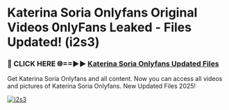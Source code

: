 # Katerina Soria Onlyfans Original Videos 0nlyFans Leaked - Files Updated! (i2s3)

<h3>🔴 CLICK HERE 🌐==►► <a href="https://tinyurl.com/ehrbuxhb" rel="nofollow">Katerina Soria Onlyfans Updated Files</a></h3>

Get Katerina Soria Onlyfans and all content. Now you can access all videos and pictures of Katerina Soria Onlyfans. New Updated Files 2025!

[![i2s3](https://i.imgur.com/lVYEuWS.gif)](https://tinyurl.com/ehrbuxhb)

